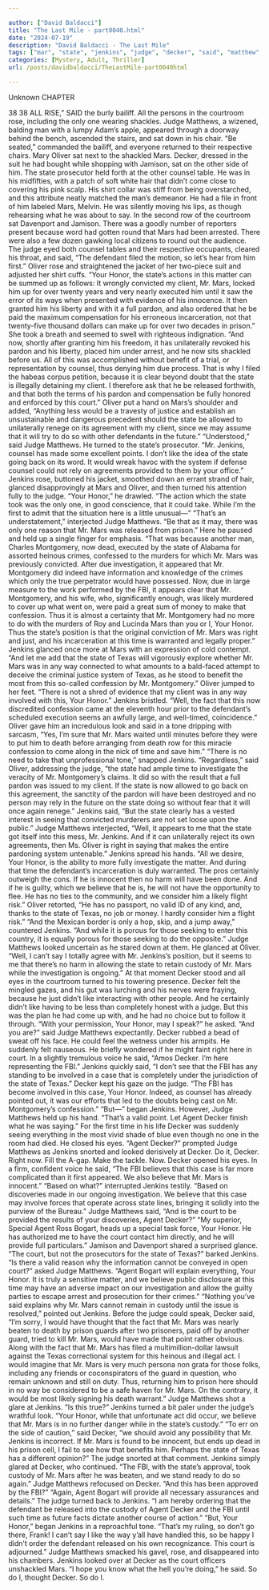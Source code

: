 ```yaml
---

author: ["David Baldacci"]
title: "The Last Mile - part0040.html"
date: "2024-07-19"
description: "David Baldacci - The Last Mile"
tags: ["mar", "state", "jenkins", "judge", "decker", "said", "matthew", "oliver", "honor", "would", "fbi", "time", "court", "agent", "counsel", "defendant", "may", "montgomery", "texas", "client", "way", "pardon", "turned", "believe", "rose"]
categories: [Mystery, Adult, Thriller]
url: /posts/davidbaldacci/TheLastMile-part0040html

---
```



Unknown
CHAPTER
38
38
ALL RISE,” SAID the burly bailiff.
All the persons in the courtroom rose, including the only one wearing shackles.
Judge Matthews, a wizened, balding man with a lumpy Adam’s apple, appeared through a doorway behind the bench, ascended the stairs, and sat down in his chair.
“Be seated,” commanded the bailiff, and everyone returned to their respective chairs.
Mary Oliver sat next to the shackled Mars. Decker, dressed in the suit he had bought while shopping with Jamison, sat on the other side of him.
The state prosecutor held forth at the other counsel table. He was in his midfifties, with a patch of soft white hair that didn’t come close to covering his pink scalp. His shirt collar was stiff from being overstarched, and this attribute neatly matched the man’s demeanor. He had a file in front of him labeled Mars, Melvin. He was silently moving his lips, as though rehearsing what he was about to say.
In the second row of the courtroom sat Davenport and Jamison. There was a goodly number of reporters present because word had gotten round that Mars had been arrested. There were also a few dozen gawking local citizens to round out the audience.
The judge eyed both counsel tables and their respective occupants, cleared his throat, and said, “The defendant filed the motion, so let’s hear from him first.”
Oliver rose and straightened the jacket of her two-piece suit and adjusted her shirt cuffs.
“Your Honor, the state’s actions in this matter can be summed up as follows: It wrongly convicted my client, Mr. Mars, locked him up for over twenty years and very nearly executed him until it saw the error of its ways when presented with evidence of his innocence. It then granted him his liberty and with it a full pardon, and also ordered that he be paid the maximum compensation for his erroneous incarceration, not that twenty-five thousand dollars can make up for over two decades in prison.” She took a breath and seemed to swell with righteous indignation. “And now, shortly after granting him his freedom, it has unilaterally revoked his pardon and his liberty, placed him under arrest, and he now sits shackled before us. All of this was accomplished without benefit of a trial, or representation by counsel, thus denying him due process. That is why I filed the habeas corpus petition, because it is clear beyond doubt that the state is illegally detaining my client. I therefore ask that he be released forthwith, and that both the terms of his pardon and compensation be fully honored and enforced by this court.”
Oliver put a hand on Mars’s shoulder and added, “Anything less would be a travesty of justice and establish an unsustainable and dangerous precedent should the state be allowed to unilaterally renege on its agreement with my client, since we may assume that it will try to do so with other defendants in the future.”
“Understood,” said Judge Matthews. He turned to the state’s prosecutor. “Mr. Jenkins, counsel has made some excellent points. I don’t like the idea of the state going back on its word. It would wreak havoc with the system if defense counsel could not rely on agreements provided to them by your office.”
Jenkins rose, buttoned his jacket, smoothed down an errant strand of hair, glanced disapprovingly at Mars and Oliver, and then turned his attention fully to the judge.
“Your Honor,” he drawled. “The action which the state took was the only one, in good conscience, that it could take. While I’m the first to admit that the situation here is a little unusual—”
“That’s an understatement,” interjected Judge Matthews.
“Be that as it may, there was only one reason that Mr. Mars was released from prison.” Here he paused and held up a single finger for emphasis. “That was because another man, Charles Montgomery, now dead, executed by the state of Alabama for assorted heinous crimes, confessed to the murders for which Mr. Mars was previously convicted. After due investigation, it appeared that Mr. Montgomery did indeed have information and knowledge of the crimes which only the true perpetrator would have possessed. Now, due in large measure to the work performed by the FBI, it appears clear that Mr. Montgomery, and his wife, who, significantly enough, was likely murdered to cover up what went on, were paid a great sum of money to make that confession. Thus it is almost a certainty that Mr. Montgomery had no more to do with the murders of Roy and Lucinda Mars than you or I, Your Honor. Thus the state’s position is that the original conviction of Mr. Mars was right and just, and his incarceration at this time is warranted and legally proper.”
Jenkins glanced once more at Mars with an expression of cold contempt. “And let me add that the state of Texas will vigorously explore whether Mr. Mars was in any way connected to what amounts to a bald-faced attempt to deceive the criminal justice system of Texas, as he stood to benefit the most from this so-called confession by Mr. Montgomery.”
Oliver jumped to her feet. “There is not a shred of evidence that my client was in any way involved with this, Your Honor.”
Jenkins bristled. “Well, the fact that this now discredited confession came at the eleventh hour prior to the defendant’s scheduled execution seems an awfully large, and well-timed, coincidence.”
Oliver gave him an incredulous look and said in a tone dripping with sarcasm, “Yes, I’m sure that Mr. Mars waited until minutes before they were to put him to death before arranging from death row for this miracle confession to come along in the nick of time and save him.”
“There is no need to take that unprofessional tone,” snapped Jenkins.
“Regardless,” said Oliver, addressing the judge, “the state had ample time to investigate the veracity of Mr. Montgomery’s claims. It did so with the result that a full pardon was issued to my client. If the state is now allowed to go back on this agreement, the sanctity of the pardon will have been destroyed and no person may rely in the future on the state doing so without fear that it will once again renege.”
Jenkins said, “But the state clearly has a vested interest in seeing that convicted murderers are not set loose upon the public.”
Judge Matthews interjected, “Well, it appears to me that the state got itself into this mess, Mr. Jenkins. And if it can unilaterally reject its own agreements, then Ms. Oliver is right in saying that makes the entire pardoning system untenable.”
Jenkins spread his hands. “All we desire, Your Honor, is the ability to more fully investigate the matter. And during that time the defendant’s incarceration is duly warranted. The pros certainly outweigh the cons. If he is innocent then no harm will have been done. And if he is guilty, which we believe that he is, he will not have the opportunity to flee. He has no ties to the community, and we consider him a likely flight risk.”
Oliver retorted, “He has no passport, no valid ID of any kind, and, thanks to the state of Texas, no job or money. I hardly consider him a flight risk.”
“And the Mexican border is only a hop, skip, and a jump away,” countered Jenkins. “And while it is porous for those seeking to enter this country, it is equally porous for those seeking to do the opposite.”
Judge Matthews looked uncertain as he stared down at them. He glanced at Oliver. “Well, I can’t say I totally agree with Mr. Jenkins’s position, but it seems to me that there’s no harm in allowing the state to retain custody of Mr. Mars while the investigation is ongoing.”
At that moment Decker stood and all eyes in the courtroom turned to his towering presence. Decker felt the mingled gazes, and his gut was lurching and his nerves were fraying, because he just didn’t like interacting with other people.
And he certainly didn’t like having to be less than completely honest with a judge. But this was the plan he had come up with, and he had no choice but to follow it through.
“With your permission, Your Honor, may I speak?” he asked.
“And you are?” said Judge Matthews expectantly.
Decker rubbed a bead of sweat off his face. He could feel the wetness under his armpits. He suddenly felt nauseous. He briefly wondered if he might faint right here in court. In a slightly tremulous voice he said, “Amos Decker. I’m here representing the FBI.”
Jenkins quickly said, “I don’t see that the FBI has any standing to be involved in a case that is completely under the jurisdiction of the state of Texas.”
Decker kept his gaze on the judge. “The FBI has become involved in this case, Your Honor. Indeed, as counsel has already pointed out, it was our efforts that led to the doubts being cast on Mr. Montgomery’s confession.”
“But—” began Jenkins. However, Judge Matthews held up his hand.
“That’s a valid point. Let Agent Decker finish what he was saying.”
For the first time in his life Decker was suddenly seeing everything in the most vivid shade of blue even though no one in the room had died. He closed his eyes.
“Agent Decker?” prompted Judge Matthews as Jenkins snorted and looked derisively at Decker.
Do it, Decker. Right now. Fill the A-gap. Make the tackle. Now.
Decker opened his eyes. In a firm, confident voice he said, “The FBI believes that this case is far more complicated than it first appeared. We also believe that Mr. Mars is innocent.”
“Based on what?” interrupted Jenkins testily.
“Based on discoveries made in our ongoing investigation. We believe that this case may involve forces that operate across state lines, bringing it solidly into the purview of the Bureau.”
Judge Matthews said, “And is the court to be provided the results of your discoveries, Agent Decker?”
“My superior, Special Agent Ross Bogart, heads up a special task force, Your Honor. He has authorized me to have the court contact him directly, and he will provide full particulars.”
Jamison and Davenport shared a surprised glance.
“The court, but not the prosecutors for the state of Texas?” barked Jenkins.
“Is there a valid reason why the information cannot be conveyed in open court?” asked Judge Matthews.
“Agent Bogart will explain everything, Your Honor. It is truly a sensitive matter, and we believe public disclosure at this time may have an adverse impact on our investigation and allow the guilty parties to escape arrest and prosecution for their crimes.”
“Nothing you’ve said explains why Mr. Mars cannot remain in custody until the issue is resolved,” pointed out Jenkins.
Before the judge could speak, Decker said, “I’m sorry, I would have thought that the fact that Mr. Mars was nearly beaten to death by prison guards after two prisoners, paid off by another guard, tried to kill Mr. Mars, would have made that point rather obvious. Along with the fact that Mr. Mars has filed a multimillion-dollar lawsuit against the Texas correctional system for this heinous and illegal act. I would imagine that Mr. Mars is very much persona non grata for those folks, including any friends or coconspirators of the guard in question, who remain unknown and still on duty. Thus, returning him to prison here should in no way be considered to be a safe haven for Mr. Mars. On the contrary, it would be most likely signing his death warrant.”
Judge Matthews shot a glare at Jenkins. “Is this true?”
Jenkins turned a bit paler under the judge’s wrathful look. “Your Honor, while that unfortunate act did occur, we believe that Mr. Mars is in no further danger while in the state’s custody.”
“To err on the side of caution,” said Decker, “we should avoid any possibility that Mr. Jenkins is incorrect. If Mr. Mars is found to be innocent, but ends up dead in his prison cell, I fail to see how that benefits him. Perhaps the state of Texas has a different opinion?”
The judge snorted at that comment.
Jenkins simply glared at Decker, who continued. “The FBI, with the state’s approval, took custody of Mr. Mars after he was beaten, and we stand ready to do so again.”
Judge Matthews refocused on Decker. “And this has been approved by the FBI?”
“Again, Agent Bogart will provide all necessary assurances and details.”
The judge turned back to Jenkins. “I am hereby ordering that the defendant be released into the custody of Agent Decker and the FBI until such time as future facts dictate another course of action.”
“But, Your Honor,” began Jenkins in a reproachful tone.
“That’s my ruling, so don’t go there, Frank! I can’t say I like the way y’all have handled this, so be happy I didn’t order the defendant released on his own recognizance. This court is adjourned.” Judge Matthews smacked his gavel, rose, and disappeared into his chambers.
Jenkins looked over at Decker as the court officers unshackled Mars. “I hope you know what the hell you’re doing,” he said.
So do I, thought Decker. So do I.
